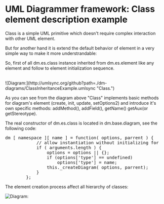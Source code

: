 UML Diagrammer framework: Class element description example
===========================================================

Class is a simple UML primitive which doesn't require complex interaction with other UML element.

But for another hand it is extend the default behavior of  element in a very simple way to make it more understrandable:

So, first of all dm.es.class instance inherited from dm.es.element like any element and follow to element initialization sequence.    
 
<br>
![Diagram:](http://umlsync.org/github?path=./dm-diagrams/ClassInheritanceExample.umlsync "Class.")
<br>


As you can see from the diagram above "Class" implements basic methods for diagram's element (create, init, update, setOptions2)
and introduce it's own specific methods: addMethod(), addField(), getName() getAux(or getStereotype).


The real constructor of dm.es.class is located in dm.base.diagram, see the following code:
<pre>
dm [ namespace ][ name ] = function( options, parrent ) {
            // allow instantiation without initializing for simple inheritance
            if ( arguments.length ) {
                options = options || {};
                if (options['type'] == undefined)
                    options['type'] = name;
                this._createDiagram( options, parrent);
            }
        };
</pre>

The element creation process affect all hierarchy of classes:


![Diagram:](http://umlsync.org/github?path=./dm-diagrams/ElementClassInit.umlsync "Element.")



